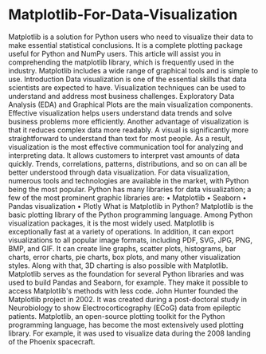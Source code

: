 # Matplotlib-For-Data-Visualization
Matplotlib is a solution for Python users who need to visualize their data to make essential statistical conclusions. It is a complete plotting package useful for Python and NumPy users. This article will assist you in comprehending the matplotlib library, which is frequently used in the industry. Matplotlib includes a wide range of graphical tools and is simple to use.
Introduction
Data visualization is one of the essential skills that data scientists are expected to have. Visualization techniques can be used to understand and address most business challenges. Exploratory Data Analysis (EDA) and Graphical Plots are the main visualization components. Effective visualization helps users understand data trends and solve business problems more efficiently. Another advantage of visualization is that it reduces complex data more readably.
A visual is significantly more straightforward to understand than text for most people. As a result, visualization is the most effective communication tool for analyzing and interpreting data. It allows customers to interpret vast amounts of data quickly. Trends, correlations, patterns, distributions, and so on can all be better understood through data visualization.
For data visualization, numerous tools and technologies are available in the market, with Python being the most popular. Python has many libraries for data visualization; a few of the most prominent graphic libraries are:
•	Matplotlib
•	Seaborn
•	Pandas visualization
•	Plotly
What is Matplotlib in Python?
Matplotlib is the basic plotting library of the Python programming language. Among Python visualization packages, it is the most widely used.
Matplotlib is exceptionally fast at a variety of operations. In addition, it can export visualizations to all popular image formats, including PDF, SVG, JPG, PNG, BMP, and GIF.
It can create line graphs, scatter plots, histograms, bar charts, error charts, pie charts, box plots, and many other visualization styles. Along with that, 3D charting is also possible with Matplotlib.
Matplotlib serves as the foundation for several Python libraries and was used to build Pandas and Seaborn, for example. They make it possible to access Matplotlib's methods with less code.
John Hunter founded the Matplotlib project in 2002. It was created during a post-doctoral study in Neurobiology to show Electrocorticography (ECoG) data from epileptic patients.
Matplotlib, an open-source plotting toolkit for the Python programming language, has become the most extensively used plotting library. For example, it was used to visualize data during the 2008 landing of the Phoenix spacecraft.

